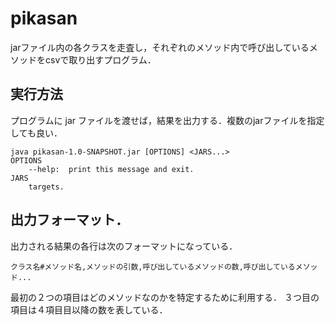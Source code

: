 # pikasan

jarファイル内の各クラスを走査し，それぞれのメソッド内で呼び出しているメソッドをcsvで取り出すプログラム．

## 実行方法

プログラムに jar ファイルを渡せば，結果を出力する．複数のjarファイルを指定しても良い．

```
java pikasan-1.0-SNAPSHOT.jar [OPTIONS] <JARS...>
OPTIONS
    --help:  print this message and exit.
JARS
    targets.
```

## 出力フォーマット．

出力される結果の各行は次のフォーマットになっている．

```
クラス名#メソッド名,メソッドの引数,呼び出しているメソッドの数,呼び出しているメソッド...
```

最初の２つの項目はどのメソッドなのかを特定するために利用する．
３つ目の項目は４項目目以降の数を表している．
